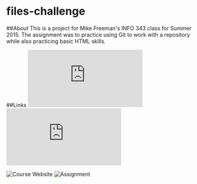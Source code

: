 # files-challenge

##About
This is a project for Mike Freeman's INFO 343 class for Summer 2015. The assignment was to practice using Git to work with a repository while also practicing basic HTML skills.

##Links
![Basic Solution](https://students.washington.edu/srimbak/info343/files-challenge/index.html)
![Fancy Solution](https://students.washington.edu/srimbak/info343/files-challenge/fancy.html)

![Course Website](http://faculty.washington.edu/mikefree/info343/#/)
![Assignment](http://faculty.washington.edu/mikefree/info343/#/challenges/git)
